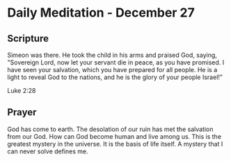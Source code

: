 # Daily Meditation - December 27

## Scripture

Simeon was there. He took the child in his arms and praised God, saying, "Sovereign Lord, now let
your servant die in peace, as you have promised. I have seen your salvation, which you have
prepared for all people. He is a light to reveal God to the nations, and he is the glory of your
people Israel!”

Luke 2:28


## Prayer

God has come to earth.  The desolation of our ruin has met the salvation from our God.  How can God
become human and live among us.  This is the greatest mystery in the universe.  It is the basis
of life itself. A mystery that I can never solve defines me.


